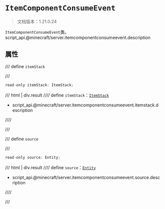 # `ItemComponentConsumeEvent`

> 文档版本：1.21.0.24

`ItemComponentConsumeEvent`类。script_api.@minecraft/server.itemcomponentconsumeevent.description

## 属性

/// define
`itemStack`


///

```js
read-only itemStack: ItemStack;
```

/// html | div.result
//// define
`itemStack`：[`ItemStack`](./itemstack.md)

- script_api.@minecraft/server.itemcomponentconsumeevent.itemstack.description


////

///


/// define
`source`


///

```js
read-only source: Entity;
```

/// html | div.result
//// define
`source`：[`Entity`](./entity.md)

- script_api.@minecraft/server.itemcomponentconsumeevent.source.description


////

///

